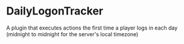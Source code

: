# DailyLogonTracker
A plugin that executes actions the first time a player logs in each day (midnight to midnight for the server's local timezone)
